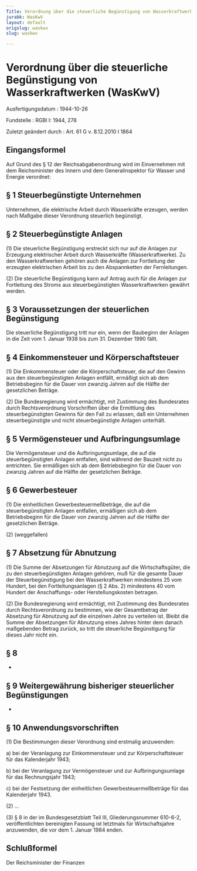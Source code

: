```yaml
---
Title: Verordnung über die steuerliche Begünstigung von Wasserkraftwerken
jurabk: WasKwV
layout: default
origslug: waskwv
slug: waskwv

---
```


# Verordnung über die steuerliche Begünstigung von Wasserkraftwerken (WasKwV)

Ausfertigungsdatum
:   1944-10-26

Fundstelle
:   RGBl I: 1944, 278

Zuletzt geändert durch
:   Art. 61 G v. 8.12.2010 I 1864

## Eingangsformel

Auf Grund des § 12 der Reichsabgabenordnung wird im Einvernehmen mit
dem Reichsminister des Innern und dem Generalinspektor für Wasser und
Energie verordnet:

## § 1 Steuerbegünstigte Unternehmen

Unternehmen, die elektrische Arbeit durch Wasserkräfte erzeugen,
werden nach Maßgabe dieser Verordnung steuerlich begünstigt.

## § 2 Steuerbegünstigte Anlagen

(1) Die steuerliche Begünstigung erstreckt sich nur auf die Anlagen
zur Erzeugung elektrischer Arbeit durch Wasserkräfte
(Wasserkraftwerke). Zu den Wasserkraftwerken gehören auch die Anlagen
zur Fortleitung der erzeugten elektrischen Arbeit bis zu den
Abspannketten der Fernleitungen.

(2) Die steuerliche Begünstigung kann auf Antrag auch für die Anlagen
zur Fortleitung des Stroms aus steuerbegünstigten Wasserkraftwerken
gewährt werden.

## § 3 Voraussetzungen der steuerlichen Begünstigung

Die steuerliche Begünstigung tritt nur ein, wenn der Baubeginn der
Anlagen in die Zeit vom 1. Januar 1938 bis zum 31. Dezember 1990
fällt.

## § 4 Einkommensteuer und Körperschaftsteuer

(1) Die Einkommensteuer oder die Körperschaftsteuer, die auf den
Gewinn aus den steuerbegünstigten Anlagen entfällt, ermäßigt sich ab
dem Betriebsbeginn für die Dauer von zwanzig Jahren auf die Hälfte der
gesetzlichen Beträge.

(2) Die Bundesregierung wird ermächtigt, mit Zustimmung des
Bundesrates durch Rechtsverordnung Vorschriften über die Ermittlung
des steuerbegünstigten Gewinns für den Fall zu erlassen, daß ein
Unternehmen steuerbegünstigte und nicht steuerbegünstigte Anlagen
unterhält.

## § 5 Vermögensteuer und Aufbringungsumlage

Die Vermögensteuer
und die Aufbringungsumlage,              die auf die
steuerbegünstigten Anlagen entfallen, sind während der Bauzeit nicht
zu entrichten. Sie ermäßigen sich ab dem Betriebsbeginn für die Dauer
von zwanzig Jahren auf die Hälfte der gesetzlichen Beträge.

## § 6 Gewerbesteuer

(1) Die einheitlichen Gewerbesteuermeßbeträge, die auf die
steuerbegünstigten Anlagen entfallen, ermäßigen sich ab dem
Betriebsbeginn für die Dauer von zwanzig Jahren auf die Hälfte der
gesetzlichen Beträge.

(2) (weggefallen)

## § 7 Absetzung für Abnutzung

(1) Die Summe der Absetzungen für Abnutzung auf die Wirtschaftsgüter,
die zu den steuerbegünstigten Anlagen gehören, muß für die gesamte
Dauer der Steuerbegünstigung bei den Wasserkraftwerken mindestens 25
vom Hundert, bei den Fortleitungsanlagen (§ 2 Abs. 2) mindestens 40
vom Hundert der Anschaffungs- oder Herstellungskosten betragen.

(2) Die Bundesregierung wird ermächtigt, mit Zustimmung des
Bundesrates durch Rechtsverordnung zu bestimmen, wie der Gesamtbetrag
der Absetzung für Abnutzung auf die einzelnen Jahre zu verteilen ist.
Bleibt die Summe der Absetzungen für Abnutzung eines Jahres hinter dem
danach maßgebenden Betrag zurück, so tritt die steuerliche
Begünstigung für dieses Jahr nicht ein.

## § 8

-

## § 9 Weitergewährung bisheriger steuerlicher Begünstigungen

-

## § 10 Anwendungsvorschriften

(1) Die Bestimmungen dieser Verordnung sind erstmalig anzuwenden:

a)  bei der Veranlagung zur Einkommensteuer und zur Körperschaftsteuer für
    das Kalenderjahr 1943;


b)  bei der Veranlagung zur Vermögensteuer und zur Aufbringungsumlage für
    das Rechnungsjahr 1943;


c)  bei der Festsetzung der einheitlichen Gewerbesteuermeßbeträge für das
    Kalenderjahr 1943.




(2) ...

(3) § 8 in der im Bundesgesetzblatt Teil III, Gliederungsnummer
610-6-2, veröffentlichten bereinigten Fassung ist letztmals für
Wirtschaftsjahre anzuwenden, die vor dem 1. Januar 1984 enden.

## Schlußformel

Der Reichsminister der Finanzen

